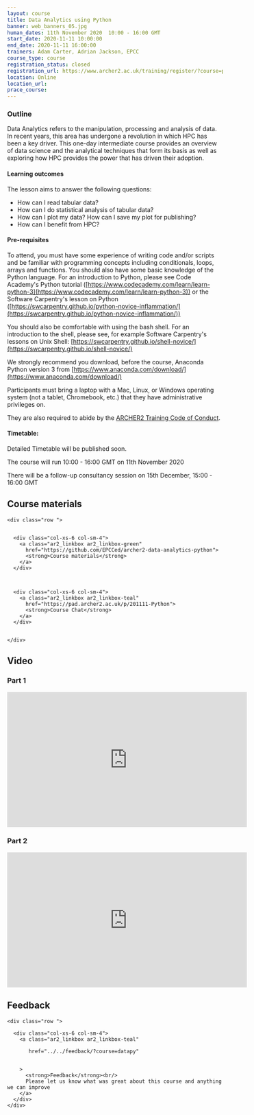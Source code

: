 ```yaml
---
layout: course
title: Data Analytics using Python
banner: web_banners_05.jpg 
human_dates: 11th November 2020  10:00 - 16:00 GMT
start_date: 2020-11-11 10:00:00
end_date: 2020-11-11 16:00:00
trainers: Adam Carter, Adrian Jackson, EPCC
course_type: course
registration_status: closed
registration_url: https://www.archer2.ac.uk/training/register/?course=python
location: Online
location_url:
prace_course: 
---
```


### Outline

Data Analytics refers to the manipulation, processing and analysis of data. In recent years, this area has undergone a revolution in which HPC has been a key driver. This one-day intermediate course provides an overview of data science and the analytical techniques that form its basis as well as exploring how HPC provides the power that has driven their adoption.

#### Learning outcomes

The lesson aims to answer the following questions:

* How can I read tabular data?
* How can I do statistical analysis of tabular data?
* How can I plot my data? How can I save my plot for publishing?
* How can I benefit from HPC?

#### Pre-requisites

To attend, you must have some experience of writing code and/or scripts and be familiar with programming concepts including conditionals, loops, arrays and functions. You should also have some basic knowledge of the Python language. For an introduction to Python, please see Code Academy's Python tutorial ([https://www.codecademy.com/learn/learn-python-3](https://www.codecademy.com/learn/learn-python-3)) or the Software Carpentry's lesson on Python ([https://swcarpentry.github.io/python-novice-inflammation/](https://swcarpentry.github.io/python-novice-inflammation/))

You should also be comfortable with using the bash shell. For an introduction to the shell, please see, for example Software Carpentry's lessons on Unix Shell: [https://swcarpentry.github.io/shell-novice/](https://swcarpentry.github.io/shell-novice/)

We strongly recommend you download, before the course, Anaconda Python version 3 from [https://www.anaconda.com/download/](https://www.anaconda.com/download/)

Participants must bring a laptop with a Mac, Linux, or Windows operating system (not a tablet, Chromebook, etc.) that they have administrative privileges on.

They are also required to abide by the [ARCHER2 Training Code of Conduct](../../code-of-conduct/). 


#### Timetable:

Detailed Timetable will be published soon.

The course will run 10:00 - 16:00 GMT on 11th November 2020

There will be a follow-up consultancy session on 15th December, 15:00 - 16:00 GMT


<section id="service">



<h2><a name="materials">Course materials</a></h2>



    <div class="row ">	

 		
      <div class="col-xs-6 col-sm-4">
        <a class="ar2_linkbox ar2_linkbox-green" 
          href="https://github.com/EPCCed/archer2-data-analytics-python">
          <strong>Course materials</strong>         
        </a>
      </div>


  
      <div class="col-xs-6 col-sm-4">
        <a class="ar2_linkbox ar2_linkbox-teal" 
          href="https://pad.archer2.ac.uk/p/201111-Python">
          <strong>Course Chat</strong>       
        </a>
      </div>
		

 	</div>
		
		
<!--					

<h2><a name="join">Join sessions	</a>	</h2>		




    <div class="row ">	

      <div class="col-xs-6 col-sm-4">
        <a class="ar2_linkbox ar2_linkbox-teal" 
          href="https://eu.bbcollab.com/guest/0dc7a50c12314245894519e43fe206b1">
          <strong>Join Session</strong><br/>
          Join this online session in your browser
        </a>
      </div>

      <div class="col-xs-6 col-sm-4">
        <a class="ar2_linkbox ar2_linkbox-green" href="courses/"
           href="myevent.ics">
          <strong>Add to Calendar</strong><br/>
          Download ICS file to add this event to your calendar complete with join link
        </a>
      </div>

											
    </div>
-->

		
<h2><a name="video">Video</a></h2>

<h3><a name="video1">Part 1</a></h3>

<div>
	<iframe title="Video" width="560" height="315" src="https://www.youtube.com/embed/lccvwxYEAYE" frameborder="0" allow="accelerometer; autoplay; encrypted-media; gyroscope; picture-in-picture" allowfullscreen></iframe>
</div>



<h3><a name="video2">Part 2</a></h3>

<div>
	<iframe title="Video" width="560" height="315" src="https://www.youtube.com/embed/Ueyla-dFLYc" frameborder="0" allow="accelerometer; autoplay; encrypted-media; gyroscope; picture-in-picture" allowfullscreen></iframe>
</div>



<!-- 
<h2><a name="slides">Slides</a></h2>



    <div class="row ">	


      <div class="col-xs-6 col-sm-4">
        <a class="ar2_linkbox ar2_linkbox-teal" href="courses/"
           href="transcript.pdf">
          <strong>Transcript</strong><br/>
          Download a transcript of the video audio
        </a>
      </div>



      <div class="col-xs-6 col-sm-4">
        <a class="ar2_linkbox ar2_linkbox-green" href="courses/"
           href="slides.pdf">
          <strong>Slides</strong><br/>
          Download pdf of the presentation.
        </a>
      </div>
										
    </div>

 -->



<h2><a name="feedback">Feedback</a></h2>


    <div class="row ">	

      <div class="col-xs-6 col-sm-4">
        <a class="ar2_linkbox ar2_linkbox-teal" 

           href="../../feedback/?course=datapy" 


		>
          <strong>Feedback</strong><br/>
          Please let us know what was great about this course and anything we can improve
        </a>
      </div>
    </div>
		

 
</section>


